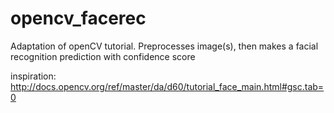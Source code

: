 # opencv_facerec
Adaptation of openCV tutorial. Preprocesses image(s), then makes a facial recognition prediction with confidence score

inspiration: http://docs.opencv.org/ref/master/da/d60/tutorial_face_main.html#gsc.tab=0
